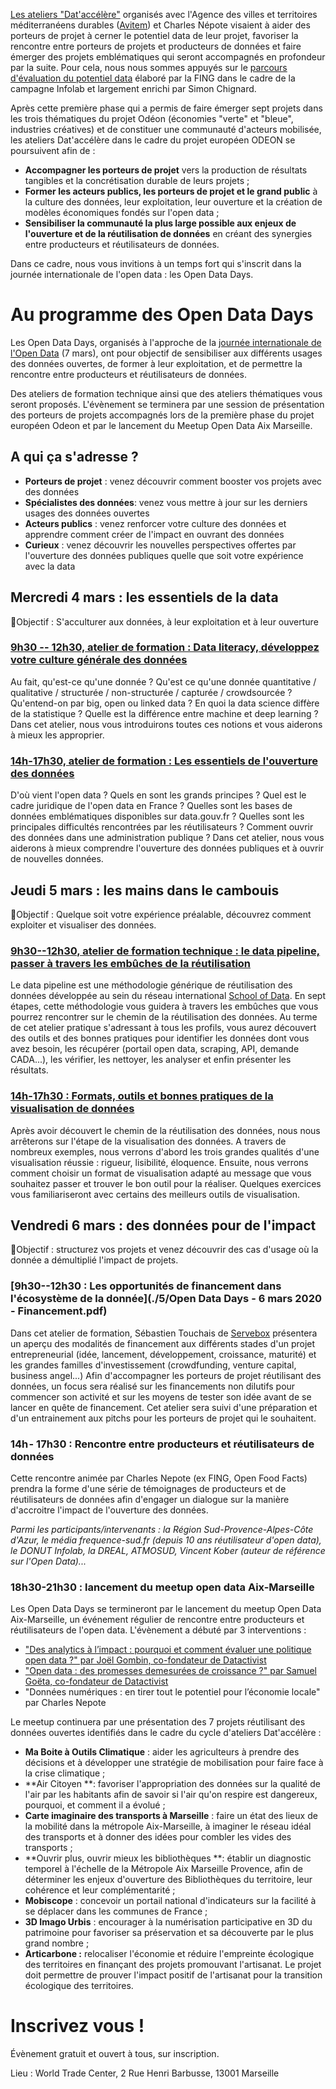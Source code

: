 [Les ateliers "Dat'accélère"](https://medium.com/datactivist/datacc%C3%A9l%C3%A8re-des-ateliers-et-une-m%C3%A9thodologie-pour-booster-les-projets-avec-les-donn%C3%A9es-9b40776891a4) organisés avec l'Agence des villes et territoires méditerranéens durables ([Avitem](avitem.org)) et Charles Népote visaient à aider des porteurs de projet à cerner le potentiel data de leur projet, favoriser la rencontre entre porteurs de projets et producteurs de données et faire émerger des projets emblématiques qui seront accompagnés en profondeur par la suite. Pour cela, nous nous sommes appuyés sur le [parcours d'évaluation du potentiel data](https://infolabs.io/pes) élaboré par la FING dans le cadre de la campagne Infolab et largement enrichi par Simon Chignard. 

Après cette première phase qui a permis de faire émerger sept projets dans les trois thématiques du projet Odéon (économies "verte" et "bleue", industries créatives) et de constituer une communauté d'acteurs mobilisée, les ateliers Dat'accélère dans le cadre du projet européen ODEON se poursuivent afin de :

-   **Accompagner les porteurs de projet** vers la production de résultats tangibles et la concrétisation durable de leurs projets ; 
-   **Former les acteurs publics, les porteurs de projet et le grand public** à la culture des données, leur exploitation, leur ouverture et la création de modèles économiques fondés sur l'open data ; 
-   **Sensibiliser la communauté la plus large possible aux enjeux de l'ouverture et de la réutilisation de données** en créant des synergies entre producteurs et réutilisateurs de données. 

Dans ce cadre, nous vous invitions à un temps fort qui s'inscrit dans la journée internationale de l'open data : les Open Data Days.

# Au programme des Open Data Days

Les Open Data Days, organisés à l'approche de la [journée internationale de l'Open Data](https://opendataday.org/#what) (7 mars), ont pour objectif de sensibiliser aux différents usages des données ouvertes, de former à leur exploitation, et de permettre la rencontre entre producteurs et réutilisateurs de données.

Des ateliers de formation technique ainsi que des ateliers thématiques vous seront proposés. L'évènement se terminera par une session de présentation des porteurs de projets accompagnés lors de la première phase du projet européen Odeon et par le lancement du Meetup Open Data Aix Marseille.

## A qui ça s'adresse ?

-   **Porteurs de projet** : venez découvrir comment booster vos projets avec des données
-   **Spécialistes des données**: venez vous mettre à jour sur les derniers usages des données ouvertes
-   **Acteurs publics** : venez renforcer votre culture des données et apprendre comment créer de l'impact en ouvrant des données
-   **Curieux** : venez découvrir les nouvelles perspectives offertes par l'ouverture des données publiques quelle que soit votre expérience avec la data

## Mercredi 4 mars : les essentiels de la data

🎯Objectif : S'acculturer aux données, à leur exploitation et à leur ouverture

### [9h30 -- 12h30, atelier de formation : Data literacy, développez votre culture générale des données](datactivist.coop/opendatadays/1/)

Au fait, qu'est-ce qu'une donnée ? Qu'est ce qu'une donnée quantitative / qualitative / structurée / non-structurée / capturée / crowdsourcée ? Qu'entend-on par big, open ou linked data ? En quoi la data science diffère de la statistique ? Quelle est la différence entre machine et deep learning ? Dans cet atelier, nous vous introduirons toutes ces notions et vous aiderons à mieux les approprier. 

### [14h-17h30, atelier de formation : Les essentiels de l'ouverture des données](datactivist.coop/opendatadays//2/)

D'où vient l'open data ? Quels en sont les grands principes ? Quel est le cadre juridique de l'open data en France ? Quelles sont les bases de données emblématiques disponibles sur data.gouv.fr ? Quelles sont les principales difficultés rencontrées par les réutilisateurs ? Comment ouvrir des données dans une administration publique ? Dans cet atelier, nous vous aiderons à mieux comprendre l'ouverture des données publiques et à ouvrir de nouvelles données.

## Jeudi 5 mars : les mains dans le cambouis

🎯Objectif : Quelque soit votre expérience préalable, découvrez comment exploiter et visualiser des données.

### [9h30--12h30, atelier de formation technique : le data pipeline, passer à travers les embûches de la réutilisation](datactivist.coop/opendatadays//3/)

Le data pipeline est une méthodologie générique de réutilisation des données développée au sein du réseau international [School of Data](https://schoolofdata.org/). En sept étapes, cette méthodologie vous guidera à travers les embûches que vous pourrez rencontrer sur le chemin de la réutilisation des données. Au terme de cet atelier pratique s'adressant à tous les profils, vous aurez découvert des outils et des bonnes pratiques pour identifier les données dont vous avez besoin, les récupérer (portail open data, scraping, API, demande CADA...), les vérifier, les nettoyer, les analyser et enfin présenter les résultats. 

### [14h-17h30 : Formats, outils et bonnes pratiques de la visualisation de données](https://datactivist.coop/opendatadays/4/#1)

Après avoir découvert le chemin de la réutilisation des données, nous nous arrêterons sur l'étape de la visualisation des données. A travers de nombreux exemples, nous verrons d'abord les trois grandes qualités d'une visualisation réussie : rigueur, lisibilité, éloquence. Ensuite, nous verrons comment choisir un format de visualisation adapté au message que vous souhaitez passer et trouver le bon outil pour la réaliser. Quelques exercices vous familiariseront avec certains des meilleurs outils de visualisation. 

## Vendredi 6 mars : des données pour de l'impact

🎯Objectif : structurez vos projets et venez découvrir des cas d'usage où la donnée a démultiplié l'impact de projets.

### [9h30--12h30 : Les opportunités de financement dans l'écosystème de la donnée](./5/Open Data Days - 6 mars 2020 - Financement.pdf)

Dans cet atelier de formation, Sébastien Touchais de [Servebox](http://servebox.com) présentera un aperçu des modalités de financement aux différents stades d'un projet entrepreneurial (idée, lancement, développement, croissance, maturité) et les grandes familles d'investissement (crowdfunding, venture capital, business angel...) Afin d'accompagner les porteurs de projet réutilisant des données, un focus sera réalisé sur les financements non dilutifs pour commencer son activité et sur les moyens de tester son idée avant de se lancer en quête de financement. Cet atelier sera suivi d'une préparation et d'un entrainement aux pitchs pour les porteurs de projet qui le souhaitent. 

### 14h - 17h30 : Rencontre entre producteurs et réutilisateurs de données

Cette rencontre animée par Charles Nepote (ex FING, Open Food Facts) prendra la forme d'une série de témoignages de producteurs et de réutilisateurs de données afin d'engager un dialogue sur la manière d'accroitre l'impact de l'ouverture des données. 

*Parmi les participants/intervenants : la Région Sud-Provence-Alpes-Côte d'Azur, le média frequence-sud.fr (depuis 10 ans réutilisateur d'open data), le DONUT Infolab, la DREAL, ATMOSUD, Vincent Kober (auteur de référence sur l'Open Data)...*

### 18h30-21h30 : lancement du meetup open data Aix-Marseille

Les Open Data Days se termineront par le lancement du meetup Open Data Aix-Marseille, un événement régulier de rencontre entre producteurs et réutilisateurs de l'open data. L'évènement a débuté par 3 interventions : 
- ["Des analytics à l’impact : pourquoi et comment évaluer une politique open data ?" par Joël Gombin, co-fondateur de Datactivist](https://datactivist.coop/opendatadays/meetup/#1)
- ["Open data : des promesses demesurées de croissance ?" par Samuel Goëta, co-fondateur de Datactivist](https://datactivist.coop/opendatadays/meetup/sam/#1)
- "Données numériques : en tirer tout le potentiel pour l’économie locale" par Charles Nepote

Le meetup continuera par une présentation des 7 projets réutilisant des données ouvertes identifiés dans le cadre du cycle d'ateliers Dat'accélère : 

-   **Ma Boite à Outils Climatique** : aider les agriculteurs à prendre des décisions et à développer une stratégie de mobilisation pour faire face à la crise climatique ;
-   **Air Citoyen **: favoriser l'appropriation des données sur la qualité de l'air par les habitants afin de savoir si l'air qu'on respire est dangereux, pourquoi, et comment il a évolué ;
-   **Carte imaginaire des transports à Marseille** : faire un état des lieux de la mobilité dans la métropole Aix-Marseille, à imaginer le réseau idéal des transports et à donner des idées pour combler les vides des transports ;
-   **Ouvrir plus, ouvrir mieux les bibliothèques **: établir un diagnostic temporel à l'échelle de la Métropole Aix Marseille Provence, afin de déterminer les enjeux d'ouverture des Bibliothèques du territoire, leur cohérence et leur complémentarité ;
-   **Mobiscope** : concevoir un portail national d'indicateurs sur la facilité à se déplacer dans les communes de France ;
-   **3D Imago Urbis** : encourager à la numérisation participative en 3D du patrimoine pour favoriser sa préservation et sa découverte par le plus grand nombre ;
-   **Articarbone :** relocaliser l'économie et réduire l'empreinte écologique des territoires en finançant des projets promouvant l'artisanat. Le projet doit permettre de prouver l'impact positif de l'artisanat pour la transition écologique des territoires.

# Inscrivez vous ! 

Évènement gratuit et ouvert à tous, sur inscription. 

Lieu : World Trade Center, 2 Rue Henri Barbusse, 13001 Marseille
